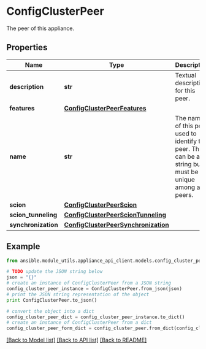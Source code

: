# ConfigClusterPeer

The peer of this appliance.

## Properties

Name | Type | Description | Notes
------------ | ------------- | ------------- | -------------
**description** | **str** | Textual description for this peer. | [optional] 
**features** | [**ConfigClusterPeerFeatures**](ConfigClusterPeerFeatures.md) |  | [optional] 
**name** | **str** | The name of this peer used to identify the peer. This can be any string but must be unique among all peers. | [optional] 
**scion** | [**ConfigClusterPeerScion**](ConfigClusterPeerScion.md) |  | [optional] 
**scion_tunneling** | [**ConfigClusterPeerScionTunneling**](ConfigClusterPeerScionTunneling.md) |  | [optional] 
**synchronization** | [**ConfigClusterPeerSynchronization**](ConfigClusterPeerSynchronization.md) |  | [optional] 

## Example

```python
from ansible.module_utils.appliance_api_client.models.config_cluster_peer import ConfigClusterPeer

# TODO update the JSON string below
json = "{}"
# create an instance of ConfigClusterPeer from a JSON string
config_cluster_peer_instance = ConfigClusterPeer.from_json(json)
# print the JSON string representation of the object
print ConfigClusterPeer.to_json()

# convert the object into a dict
config_cluster_peer_dict = config_cluster_peer_instance.to_dict()
# create an instance of ConfigClusterPeer from a dict
config_cluster_peer_form_dict = config_cluster_peer.from_dict(config_cluster_peer_dict)
```
[[Back to Model list]](../README.md#documentation-for-models) [[Back to API list]](../README.md#documentation-for-api-endpoints) [[Back to README]](../README.md)


